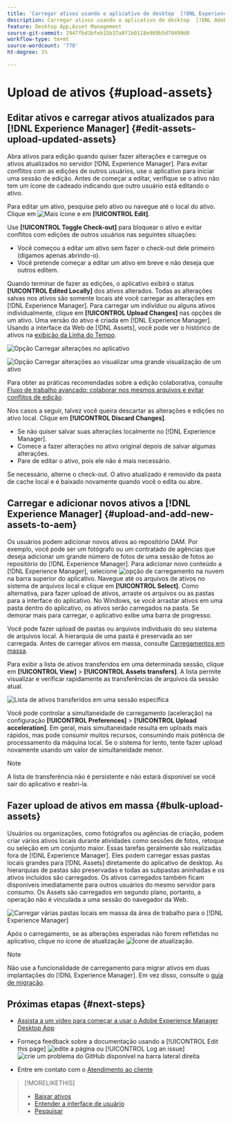 ```yaml
---
title: 'Carregar ativos usando o aplicativo de desktop  [!DNL Experience Manager] '
description: Carregar ativos usando o aplicativo de desktop  [!DNL Adobe Experience Manager] .
feature: Desktop App,Asset Management
source-git-commit: 2947fbd3bfeb15b37a8f1b0118e969b5d70499d0
workflow-type: tm+mt
source-wordcount: '778'
ht-degree: 1%

---
```



# Upload de ativos {#upload-assets}

## Editar ativos e carregar ativos atualizados para [!DNL Experience Manager] {#edit-assets-upload-updated-assets}

Abra ativos para edição quando quiser fazer alterações e carregue os ativos atualizados no servidor [!DNL Experience Manager]. Para evitar conflitos com as edições de outros usuários, use o aplicativo para iniciar uma sessão de edição. Antes de começar a editar, verifique se o ativo não tem um ícone de cadeado indicando que outro usuário está editando o ativo.

Para editar um ativo, pesquise pelo ativo ou navegue até o local do ativo. Clique em ![Mais ícone](assets/do-not-localize/more2_da2.png) e em **[!UICONTROL Edit]**.

Use **[!UICONTROL Toggle Check-out]** para bloquear o ativo e evitar conflitos com edições de outros usuários nas seguintes situações:

* Você começou a editar um ativo sem fazer o check-out dele primeiro (digamos apenas abrindo-o).
* Você pretende começar a editar um ativo em breve e não deseja que outros editem.

Quando terminar de fazer as edições, o aplicativo exibirá o status **[!UICONTROL Edited Locally]** dos ativos alterados. Todas as alterações salvas nos ativos são somente locais até você carregar as alterações em [!DNL Experience Manager]. Para carregar um indivíduo ou alguns ativos individualmente, clique em **[!UICONTROL Upload Changes]** nas opções de um ativo. Uma versão do ativo é criada em [!DNL Experience Manager]. Usando a interface da Web de [!DNL Assets], você pode ver o histórico de ativos na [exibição da Linha do Tempo](https://experienceleague.adobe.com/en/docs/experience-manager-65/content/assets/using/activity-stream).

![Opção Carregar alterações no aplicativo](assets/upload_changes_single1_da2.png "Opção Carregar alterações no aplicativo")

![Opção Carregar alterações ao visualizar uma grande visualização de um ativo](assets/upload_changes_single2_da2.png "Opção Carregar alterações ao visualizar uma grande visualização de um ativo")

Para obter as práticas recomendadas sobre a edição colaborativa, consulte [Fluxo de trabalho avançado: colaborar nos mesmos arquivos e evitar conflitos de edição](#adv-workflow-collaborate-avoid-conflicts).

Nos casos a seguir, talvez você queira descartar as alterações e edições no ativo local. Clique em **[!UICONTROL Discard Changes]**.

* Se não quiser salvar suas alterações localmente no [!DNL Experience Manager].
* Comece a fazer alterações no ativo original depois de salvar algumas alterações.
* Pare de editar o ativo, pois ele não é mais necessário.

Se necessário, alterne o check-out. O ativo atualizado é removido da pasta de cache local e é baixado novamente quando você o edita ou abre.

## Carregar e adicionar novos ativos a [!DNL Experience Manager] {#upload-and-add-new-assets-to-aem}

Os usuários podem adicionar novos ativos ao repositório DAM. Por exemplo, você pode ser um fotógrafo ou um contratado de agências que deseja adicionar um grande número de fotos de uma sessão de fotos ao repositório do [!DNL Experience Manager]. Para adicionar novo conteúdo a [!DNL Experience Manager], selecione ![opção de carregamento na nuvem](assets/do-not-localize/upload_to_cloud_da2.png) na barra superior do aplicativo. Navegue até os arquivos de ativos no sistema de arquivos local e clique em **[!UICONTROL Select]**. Como alternativa, para fazer upload de ativos, arraste os arquivos ou as pastas para a interface do aplicativo. No Windows, se você arrastar ativos em uma pasta dentro do aplicativo, os ativos serão carregados na pasta. Se demorar mais para carregar, o aplicativo exibe uma barra de progresso.

<!-- ![Download progress bar for large-sized assets](assets/upload_status_da2.png "Download progress bar for large-sized assets")
-->

Você pode fazer upload de pastas ou arquivos individuais do seu sistema de arquivos local. A hierarquia de uma pasta é preservada ao ser carregada. Antes de carregar ativos em massa, consulte [Carregamentos em massa](#bulk-upload-assets).

Para exibir a lista de ativos transferidos em uma determinada sessão, clique em **[!UICONTROL View]** > **[!UICONTROL Assets transfers]**. A lista permite visualizar e verificar rapidamente as transferências de arquivos da sessão atual.

![Lista de ativos transferidos em uma sessão específica](assets/assets_transfered_da2.png "Lista de ativos transferidos em uma sessão específica")

Você pode controlar a simultaneidade de carregamento (aceleração) na configuração **[!UICONTROL Preferences]** > **[!UICONTROL Upload acceleration]**. Em geral, mais simultaneidade resulta em uploads mais rápidos, mas pode consumir muitos recursos, consumindo mais potência de processamento da máquina local. Se o sistema for lento, tente fazer upload novamente usando um valor de simultaneidade menor.

>[!NOTE]
>
>A lista de transferência não é persistente e não estará disponível se você sair do aplicativo e reabri-la.

## Fazer upload de ativos em massa {#bulk-upload-assets}

Usuários ou organizações, como fotógrafos ou agências de criação, podem criar vários ativos locais durante atividades como sessões de fotos, retoque ou seleção em um conjunto maior. Essas tarefas geralmente são realizadas fora de [!DNL Experience Manager]. Eles podem carregar essas pastas locais grandes para [!DNL Assets] diretamente do aplicativo de desktop. As hierarquias de pastas são preservadas e todas as subpastas aninhadas e os ativos incluídos são carregados. Os ativos carregados também ficam disponíveis imediatamente para outros usuários do mesmo servidor para consumo. Os Assets são carregados em segundo plano, portanto, a operação não é vinculada a uma sessão do navegador da Web.

![Carregar várias pastas locais em massa da área de trabalho para o [!DNL Experience Manager]](assets/upload_local_folders_da2.png "Carregar várias pastas locais em massa da área de trabalho para a Experience Manager")

Após o carregamento, se as alterações esperadas não forem refletidas no aplicativo, clique no ícone de atualização ![Ícone de atualização](assets/do-not-localize/refresh.png).

>[!NOTE]
>
>Não use a funcionalidade de carregamento para migrar ativos em duas implantações do [!DNL Experience Manager]. Em vez disso, consulte o [guia de migração](https://experienceleague.adobe.com/en/docs/experience-manager-65/content/assets/administer/assets-migration-guide).

## Próximas etapas {#next-steps}

* [Assista a um vídeo para começar a usar o Adobe Experience Manager Desktop App](https://experienceleague.adobe.com/en/docs/experience-manager-learn/assets/creative-workflows/aem-desktop-app)

* Forneça feedback sobre a documentação usando a [!UICONTROL Edit this page] ![edite a página](assets/do-not-localize/edit-page.png) ou [!UICONTROL Log an issue] ![crie um problema do GitHub](assets/do-not-localize/github-issue.png) disponível na barra lateral direita

* Entre em contato com o [Atendimento ao cliente](https://experienceleague.adobe.com/pt-br?support-solution=General#support)

>[!MORELIKETHIS]
>
>* [Baixar ativos](/help/using/download-assets.md)
>* [Entender a interface de usuário](/help/using/user-interface.md)
>* [Pesquisar](/help/using/search.md)
